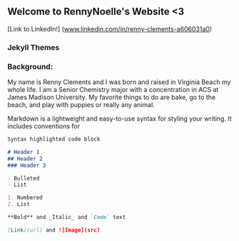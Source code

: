 ## Welcome to RennyNoelle's Website <3



[Link to LinkedIn!] (www.linkedin.com/in/renny-clements-a606031a0) 

### Jekyll Themes

### Background:
My name is Renny Clements and I was born and raised in Virginia Beach my whole life. I am a Senior Chemistry major with a concentration in ACS at James Madison University. My favorite things to do are bake, go to the beach, and play with puppies or really any animal.

Markdown is a lightweight and easy-to-use syntax for styling your writing. It includes conventions for

```markdown
Syntax highlighted code block

# Header 1
## Header 2
### Header 3

- Bulleted
- List

1. Numbered
2. List

**Bold** and _Italic_ and `Code` text

[Link](url) and ![Image](src)
```








